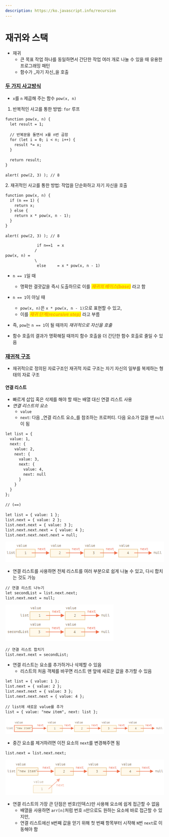 ```yaml
---
description: https://ko.javascript.info/recursion
---
```


# 재귀와 스택

* 재귀
  * 큰 목표 작업 하나를 동일하면서 간단한 작업 여러 개로 나눌 수 있을 때 유용한 프로그래밍 패턴
  * 함수가 _자기 자신_을 호출



### [두 가지 사고방식](https://ko.javascript.info/recursion#ref-1095)

* `x`를 `n` 제곱해 주는 함수 `pow(x, n)`

1. 반복적인 사고를 통한 방법: `for` 루프

```
function pow(x, n) {
  let result = 1;

  // 반복문을 돌면서 x를 n번 곱함
  for (let i = 0; i < n; i++) {
    result *= x;
  }

  return result;
}

alert( pow(2, 3) ); // 8
```



2\. 재귀적인 사고를 통한 방법: 작업을 단순화하고 자기 자신을 호출

```
function pow(x, n) {
  if (n == 1) {
    return x;
  } else {
    return x * pow(x, n - 1);
  }
}

alert( pow(2, 3) ); // 8
```

```
              if n==1  = x
             /
pow(x, n) =
             \
              else     = x * pow(x, n - 1)
```

*   `n == 1`일 때

    * 명확한 결괏값을 즉시 도출하므로 이를 _<mark style="color:orange;">**재귀의 베이스(base)**</mark>_ 라고 함


* `n == 1`이 아닐 때
  * `pow(x, n)`은 `x * pow(x, n - 1)`으로 표현할 수 있고,
  * 이를 _<mark style="color:orange;">**재귀 단계(recursive step)**</mark>_ 라고 부름



* 즉, `pow`는 `n == 1`이 될 때까지 _재귀적으로 자신을 호출_
* 함수 호출의 결과가 명확해질 때까지 함수 호출을 더 간단한 함수 호출로 줄일 수 있음



### [재귀적 구조](https://ko.javascript.info/recursion#ref-1102)

* 재귀적으로 정의된 자료구조인 재귀적 자료 구조는 자기 자신의 일부를 복제하는 형태의 자료 구조



#### 연결 리스트&#x20;

* 빠르게 삽입 혹은 삭제를 해야 할 때는 배열 대신 연결 리스트 사용
* _연결 리스트의 요소_
  * `value`
  * `next`: 다음 _연결 리스트 요소_를 참조하는 프로퍼티. 다음 요소가 없을 땐 `null`이 됨

```
let list = {
  value: 1,
  next: {
    value: 2,
    next: {
      value: 3,
      next: {
        value: 4,
        next: null
      }
    }
  }
};

// (==)

let list = { value: 1 };
list.next = { value: 2 };
list.next.next = { value: 3 };
list.next.next.next = { value: 4 };
list.next.next.next.next = null;
```

![](<../../.gitbook/assets/image (4).png>)



* 연결 리스트를 사용하면 전체 리스트를 여러 부분으로 쉽게 나눌 수 있고, 다시 합치는 것도 가능

```
// 연결 리스트 나누기 
let secondList = list.next.next;
list.next.next = null;
```

![](<../../.gitbook/assets/image (11).png>)



```
// 연결 리스트 합치기 
list.next.next = secondList;
```



* 연결 리스트는 요소를 추가하거나 삭제할 수 있음
  * &#x20;리스트의 처음 객체를 바꾸면 리스트 맨 앞에 새로운 값을 추가할 수 있음 &#x20;

```
let list = { value: 1 };
list.next = { value: 2 };
list.next.next = { value: 3 };
list.next.next.next = { value: 4 };

// list에 새로운 value를 추가
list = { value: "new item", next: list };
```

![](<../../.gitbook/assets/image (3).png>)



* 중간 요소를 제거하려면 이전 요소의 `next`를 변경해주면 됨

```
list.next = list.next.next;
```

![](<../../.gitbook/assets/image (5).png>)



* 연결 리스트의 가장 큰 단점은 번호(인덱스)만 사용해 요소에 쉽게 접근할 수 없음 &#x20;
  * 배열을 사용하면 `arr[n]`처럼 번호 `n`만으로도 원하는 요소에 바로 접근할 수 있지만,
  * 연결 리스트에선 `N`번째 값을 얻기 위해 첫 번째 항목부터 시작해 `N`번 `next`로 이동해야  함 &#x20;
